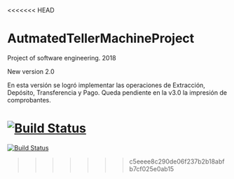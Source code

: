 <<<<<<< HEAD
# AutmatedTellerMachineProject
Project of software engineering. 2018

New version 2.0

En esta versión se logró implementar las operaciones de Extracción, Depósito, Transferencia y Pago. Queda pendiente en la v3.0 la impresión de comprobantes.

[![Build Status](https://travis-ci.org/GabrielEValenzuela/AutmatedTellerMachineProject.svg?branch=master)](https://travis-ci.org/GabrielEValenzuela/AutmatedTellerMachineProject)
=======
[![Build Status](https://travis-ci.org/GabrielEValenzuela/AutmatedTellerMachineProject.svg?branch=GabiBranch)](https://travis-ci.org/GabrielEValenzuela/AutmatedTellerMachineProject)
>>>>>>> c5eeee8c290de06f237b2b18abfb7cf025e0ab15
